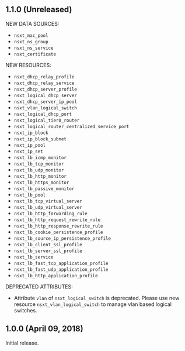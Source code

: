 ## 1.1.0 (Unreleased)

NEW DATA SOURCES:

* `nsxt_mac_pool`
* `nsxt_ns_group`
* `nsxt_ns_service`
* `nsxt_certificate`

NEW RESOURCES:

* `nsxt_dhcp_relay_profile`
* `nsxt_dhcp_relay_service`
* `nsxt_dhcp_server_profile`
* `nsxt_logical_dhcp_server`
* `nsxt_dhcp_server_ip_pool`
* `nsxt_vlan_logical_switch`
* `nsxt_logical_dhcp_port`
* `nsxt_logical_tier0_router`
* `nsxt_logical_router_centralized_service_port`
* `nsxt_ip_block`
* `nsxt_ip_block_subnet`
* `nsxt_ip_pool`
* `nsxt_ip_set`
* `nsxt_lb_icmp_monitor`
* `nsxt_lb_tcp_monitor`
* `nsxt_lb_udp_monitor`
* `nsxt_lb_http_monitor`
* `nsxt_lb_https_monitor`
* `nsxt_lb_passive_monitor`
* `nsxt_lb_pool`
* `nsxt_lb_tcp_virtual_server`
* `nsxt_lb_udp_virtual_server`
* `nsxt_lb_http_forwarding_rule`
* `nsxt_lb_http_request_rewrite_rule`
* `nsxt_lb_http_response_rewrite_rule`
* `nsxt_lb_cookie_persistence_profile`
* `nsxt_lb_source_ip_persistence_profile`
* `nsxt_lb_client_ssl_profile`
* `nsxt_lb_server_ssl_profile`
* `nsxt_lb_service`
* `nsxt_lb_fast_tcp_application_profile`
* `nsxt_lb_fast_udp_application_profile`
* `nsxt_lb_http_application_profile`

DEPRECATED ATTRIBUTES:

* Attribute `vlan` of `nsxt_logical_switch` is deprecated. Please use new resource `nsxt_vlan_logical_switch` to manage vlan based logical switches.

## 1.0.0 (April 09, 2018)

Initial release.
